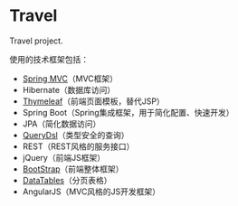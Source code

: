 Travel
========

Travel project.


使用的技术框架包括：

- [Spring MVC](http://spring.io/guides)（MVC框架）
- Hibernate（数据库访问）
- [Thymeleaf](http://www.thymeleaf.org/)（前端页面模板，替代JSP）
- Spring Boot（Spring集成框架，用于简化配置、快速开发）
- JPA（简化数据访问）
- [QueryDsl](http://www.querydsl.com/)（类型安全的查询）
- REST（REST风格的服务接口）
- jQuery（前端JS框架）
- [BootStrap](http://v3.bootcss.com/)（前端整体框架）
- [DataTables](http://datatables.net/)（分页表格）
- AngularJS（MVC风格的JS开发框架）
